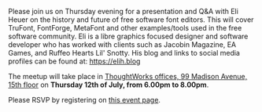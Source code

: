 Please join us on Thursday evening for a presentation and Q&A with Eli Heuer on the history and future of free software font editors. This will cover TruFont, FontForge, MetaFont and other examples/tools used in the free software community. Eli is a libre graphics focused designer and software developer who has worked with clients such as Jacobin Magazine, EA Games, and Ruffeo Hearts Lil' Snotty. His blog and links to social media profiles can be found at: https://elih.blog

The meetup will take place in [ThoughtWorks offices, 99 Madison Avenue, 15th floor](https://www.google.com/maps/place/ThoughtWorks,+Inc./@40.7446828,-73.9870632,17z/data=!4m5!3m4!1s0x89c259a7c4fab243:0x7a7b1b141a048edf!8m2!3d40.7446828!4d-73.9848745) on **Thursday 12th of July, from 6.00pm to 8.00pm**.

Please RSVP by registering on [this event page](https://opencollective.com/opensourcedesign/events/nyc-osd-meetup-371ev).

